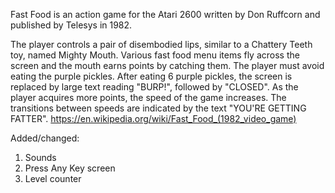 Fast Food is an action game for the Atari 2600 written by Don Ruffcorn and published by Telesys in 1982.

The player controls a pair of disembodied lips, similar to a Chattery Teeth toy, named Mighty Mouth.
Various fast food menu items fly across the screen and the mouth earns points by catching them. 
The player must avoid eating the purple pickles. 
After eating 6 purple pickles, the screen is replaced by large text reading "BURP!", followed by "CLOSED". 
As the player acquires more points, the speed of the game increases. 
The transitions between speeds are indicated by the text "YOU'RE GETTING FATTER".
https://en.wikipedia.org/wiki/Fast_Food_(1982_video_game)

Added/changed:
1. Sounds
2. Press Any Key screen
3. Level counter
